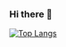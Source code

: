 ### Hi there 👋

[![Top Langs](https://github-readme-stats.vercel.app/api/top-langs/?username=catgolem&layout=compact&theme=onedark)](https://github.com/anuraghazra/github-readme-stats)
